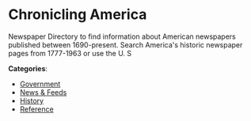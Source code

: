 # Chronicling America


Newspaper Directory to find information about American newspapers published between 1690-present. Search America's historic newspaper pages from 1777-1963 or use the U. S



**Categories**:
- [Government](https://github.com/apis-list/apis-list#government)
- [News & Feeds](https://github.com/apis-list/apis-list#news-and-feeds)
- [History](https://github.com/apis-list/apis-list#history)
- [Reference](https://github.com/apis-list/apis-list#reference)







